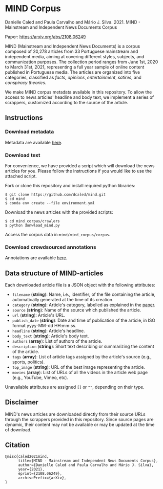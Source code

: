 # MIND Corpus
Danielle Caled and Paula Carvalho and Mário J. Silva. 2021. MIND - Mainstream and Independent News Documents Corpus

Paper: https://arxiv.org/abs/2108.06249

MIND (Mainstream and Independent News Documents) is a corpus composed of 20,278 articles from 33 Portuguese mainstream and independent media, aiming at covering different styles, subjects, and communication purposes.
The collection period ranges from June 1st, 2020 to March 31st, 2021, representing a full year sample of online content published in Portuguese media.
The articles are organized into five categories, classified as *facts*, *opinions*, *entertainment*, *satires*, and *conspiracy theories*.


We make MIND corpus metadata available in this repository. 
To allow the access to news articles' headline and body text, we implement a series of scrappers, customized according to the source of the article.


## Instructions

### Download metadata

Metadata are available [here](https://github.com/dcaled/mind/blob/master/mind_corpus/corpus/mind_metadata.json).

### Download text 

For convenience, we have provided a script which will download the news articles for you. Please follow the instructions if you would like to use the attached script.

Fork or clone this repository and install required python libraries:

```
$ git clone https://github.com/dcaled/mind.git
$ cd mind
$ conda env create --file environment.yml
```

Download the news articles with the provided scripts:

```
$ cd mind_corpus/crawlers
$ python donwload_mind.py
```

Access the corpus data in ```mind/mind_corpus/corpus```.

### Download crowdsourced annotations

Annotations are available [here](https://github.com/dcaled/mind/blob/master/mind_corpus/corpus/mint-annotations.xlsx).

## Data structure of MIND-articles

Each downloaded article file is a JSON object with the following attributes:

* ```filename``` (**string**): Name, i.e., identifier, of the file containing the article, automatically generated at the time of its creation.
* ```category``` (**string**): Article's category, labelled as explained in the [paper](https://arxiv.org/abs/2108.06249).
* ```source``` (**string**): Name of the source which published the article.
* ```url``` (**string**): Article's URL.
* ```publish_date``` (**string**): Date and time of publication of the article, in ISO format yyyy-MM-dd HH:mm:ss.
* ```headline``` (**string**): Article's headline.
* ```body_text``` (**string**): Article's body text.
* ```authors``` (**array**): List of authors of the article.
* ```description``` (**string**): Short text describing or summarizing the content of the article.
* ```tags``` (**array**): List of article tags assigned by the article's source (e.g., sports, politics).
* ```top_image``` (**string**): URL of the best image representing the article.
* ```movies``` (**array**): List of URLs of all the videos in the article web page (e.g., YouTube, Vimeo, etc).

Unavailable attributes are assigned ```[]``` or ```""```, depending on their type. 


## Disclaimer
MIND's news articles are downloaded directly from their source URLs through the scrappers provided in this repository. Since source pages are dynamic, their content may not be available or may be updated at the time of download.


## Citation
```
@misc{caled2021mind,
      title={MIND - Mainstream and Independent News Documents Corpus}, 
      author={Danielle Caled and Paula Carvalho and Mário J. Silva},
      year={2021},
      eprint={2108.06249},
      archivePrefix={arXiv},
}
```
